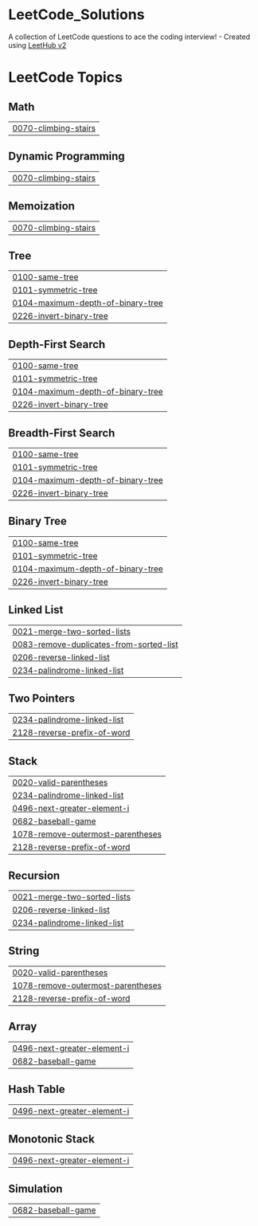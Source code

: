 # LeetCode_Solutions
A collection of LeetCode questions to ace the coding interview! - Created using [LeetHub v2](https://github.com/arunbhardwaj/LeetHub-2.0)

<!---LeetCode Topics Start-->
# LeetCode Topics
## Math
|  |
| ------- |
| [0070-climbing-stairs](https://github.com/anshpandey003/LeetCode_Solutions/tree/master/0070-climbing-stairs) |
## Dynamic Programming
|  |
| ------- |
| [0070-climbing-stairs](https://github.com/anshpandey003/LeetCode_Solutions/tree/master/0070-climbing-stairs) |
## Memoization
|  |
| ------- |
| [0070-climbing-stairs](https://github.com/anshpandey003/LeetCode_Solutions/tree/master/0070-climbing-stairs) |
## Tree
|  |
| ------- |
| [0100-same-tree](https://github.com/anshpandey003/LeetCode_Solutions/tree/master/0100-same-tree) |
| [0101-symmetric-tree](https://github.com/anshpandey003/LeetCode_Solutions/tree/master/0101-symmetric-tree) |
| [0104-maximum-depth-of-binary-tree](https://github.com/anshpandey003/LeetCode_Solutions/tree/master/0104-maximum-depth-of-binary-tree) |
| [0226-invert-binary-tree](https://github.com/anshpandey003/LeetCode_Solutions/tree/master/0226-invert-binary-tree) |
## Depth-First Search
|  |
| ------- |
| [0100-same-tree](https://github.com/anshpandey003/LeetCode_Solutions/tree/master/0100-same-tree) |
| [0101-symmetric-tree](https://github.com/anshpandey003/LeetCode_Solutions/tree/master/0101-symmetric-tree) |
| [0104-maximum-depth-of-binary-tree](https://github.com/anshpandey003/LeetCode_Solutions/tree/master/0104-maximum-depth-of-binary-tree) |
| [0226-invert-binary-tree](https://github.com/anshpandey003/LeetCode_Solutions/tree/master/0226-invert-binary-tree) |
## Breadth-First Search
|  |
| ------- |
| [0100-same-tree](https://github.com/anshpandey003/LeetCode_Solutions/tree/master/0100-same-tree) |
| [0101-symmetric-tree](https://github.com/anshpandey003/LeetCode_Solutions/tree/master/0101-symmetric-tree) |
| [0104-maximum-depth-of-binary-tree](https://github.com/anshpandey003/LeetCode_Solutions/tree/master/0104-maximum-depth-of-binary-tree) |
| [0226-invert-binary-tree](https://github.com/anshpandey003/LeetCode_Solutions/tree/master/0226-invert-binary-tree) |
## Binary Tree
|  |
| ------- |
| [0100-same-tree](https://github.com/anshpandey003/LeetCode_Solutions/tree/master/0100-same-tree) |
| [0101-symmetric-tree](https://github.com/anshpandey003/LeetCode_Solutions/tree/master/0101-symmetric-tree) |
| [0104-maximum-depth-of-binary-tree](https://github.com/anshpandey003/LeetCode_Solutions/tree/master/0104-maximum-depth-of-binary-tree) |
| [0226-invert-binary-tree](https://github.com/anshpandey003/LeetCode_Solutions/tree/master/0226-invert-binary-tree) |
## Linked List
|  |
| ------- |
| [0021-merge-two-sorted-lists](https://github.com/anshpandey003/LeetCode_Solutions/tree/master/0021-merge-two-sorted-lists) |
| [0083-remove-duplicates-from-sorted-list](https://github.com/anshpandey003/LeetCode_Solutions/tree/master/0083-remove-duplicates-from-sorted-list) |
| [0206-reverse-linked-list](https://github.com/anshpandey003/LeetCode_Solutions/tree/master/0206-reverse-linked-list) |
| [0234-palindrome-linked-list](https://github.com/anshpandey003/LeetCode_Solutions/tree/master/0234-palindrome-linked-list) |
## Two Pointers
|  |
| ------- |
| [0234-palindrome-linked-list](https://github.com/anshpandey003/LeetCode_Solutions/tree/master/0234-palindrome-linked-list) |
| [2128-reverse-prefix-of-word](https://github.com/anshpandey003/LeetCode_Solutions/tree/master/2128-reverse-prefix-of-word) |
## Stack
|  |
| ------- |
| [0020-valid-parentheses](https://github.com/anshpandey003/LeetCode_Solutions/tree/master/0020-valid-parentheses) |
| [0234-palindrome-linked-list](https://github.com/anshpandey003/LeetCode_Solutions/tree/master/0234-palindrome-linked-list) |
| [0496-next-greater-element-i](https://github.com/anshpandey003/LeetCode_Solutions/tree/master/0496-next-greater-element-i) |
| [0682-baseball-game](https://github.com/anshpandey003/LeetCode_Solutions/tree/master/0682-baseball-game) |
| [1078-remove-outermost-parentheses](https://github.com/anshpandey003/LeetCode_Solutions/tree/master/1078-remove-outermost-parentheses) |
| [2128-reverse-prefix-of-word](https://github.com/anshpandey003/LeetCode_Solutions/tree/master/2128-reverse-prefix-of-word) |
## Recursion
|  |
| ------- |
| [0021-merge-two-sorted-lists](https://github.com/anshpandey003/LeetCode_Solutions/tree/master/0021-merge-two-sorted-lists) |
| [0206-reverse-linked-list](https://github.com/anshpandey003/LeetCode_Solutions/tree/master/0206-reverse-linked-list) |
| [0234-palindrome-linked-list](https://github.com/anshpandey003/LeetCode_Solutions/tree/master/0234-palindrome-linked-list) |
## String
|  |
| ------- |
| [0020-valid-parentheses](https://github.com/anshpandey003/LeetCode_Solutions/tree/master/0020-valid-parentheses) |
| [1078-remove-outermost-parentheses](https://github.com/anshpandey003/LeetCode_Solutions/tree/master/1078-remove-outermost-parentheses) |
| [2128-reverse-prefix-of-word](https://github.com/anshpandey003/LeetCode_Solutions/tree/master/2128-reverse-prefix-of-word) |
## Array
|  |
| ------- |
| [0496-next-greater-element-i](https://github.com/anshpandey003/LeetCode_Solutions/tree/master/0496-next-greater-element-i) |
| [0682-baseball-game](https://github.com/anshpandey003/LeetCode_Solutions/tree/master/0682-baseball-game) |
## Hash Table
|  |
| ------- |
| [0496-next-greater-element-i](https://github.com/anshpandey003/LeetCode_Solutions/tree/master/0496-next-greater-element-i) |
## Monotonic Stack
|  |
| ------- |
| [0496-next-greater-element-i](https://github.com/anshpandey003/LeetCode_Solutions/tree/master/0496-next-greater-element-i) |
## Simulation
|  |
| ------- |
| [0682-baseball-game](https://github.com/anshpandey003/LeetCode_Solutions/tree/master/0682-baseball-game) |
<!---LeetCode Topics End-->